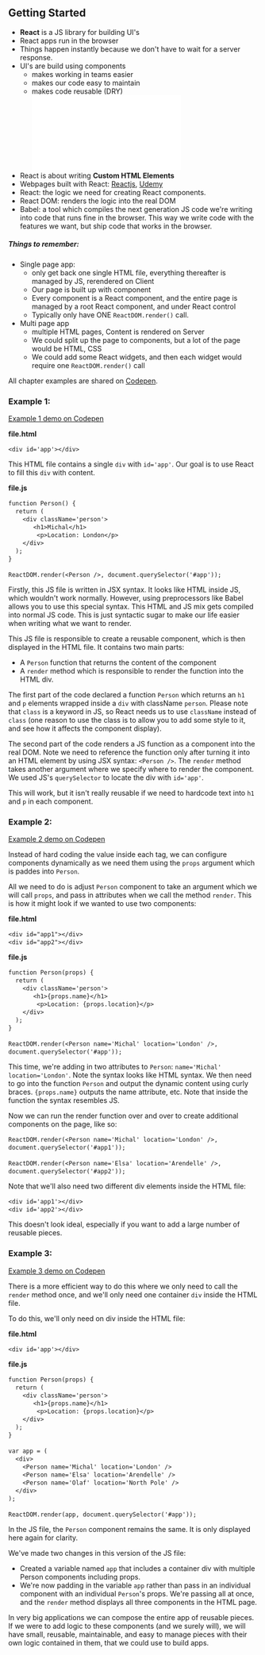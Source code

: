 ## Getting Started

- **React** is a JS library for building UI's
- React apps run in the browser 
- Things happen instantly because we don't have to wait for a server response. 
- UI's are build using components
	- makes working in teams easier
	- makes our code easy to maintain
	- makes code reusable (DRY)
![alt text](img/getting-started-components.pdf "Any webpage could be split into components")
- React is about writing **Custom HTML Elements**
- Webpages built with React: [Reactjs](https://reactjs.org/), [Udemy](https://www.udemy.com/)
- React: the logic we need for creating React components. 
- React DOM: renders the logic into the real DOM
- Babel: a tool which compiles the next generation JS code we're writing into code that runs fine in the browser. This way we write code with the features we want, but ship code that works in the browser.

##### Things to remember: 

- Single page app: 
	- only get back one single HTML file, everything thereafter is managed by JS, rerendered on Client
	- Our page is built up with component
	- Every component is a React component, and the entire page is managed by a root React component, and under React control
	- Typically only have ONE `ReactDOM.render()` call.
- Multi page app
	- multiple HTML pages, Content is rendered on Server
	- We could split up the page to components, but a lot of the page would be HTML, CSS
	- We could add some React widgets, and then each widget would require one `ReactDOM.render()` call 

All chapter examples are shared on [Codepen](https://codepen.io/collection/DdvzKK/).

### Example 1: 

[Example 1 demo on Codepen](https://codepen.io/hakabuk/pen/oyOQqW)

**file.html**

```
<div id='app'></div>
```

This HTML file contains a single `div` with `id='app'`. Our goal is to use React to fill this `div` with content. 

**file.js**

```
function Person() {
  return (
    <div className='person'>
       <h1>Michal</h1>
        <p>Location: London</p>    
    </div>
  );
}

ReactDOM.render(<Person />, document.querySelector('#app'));
```

Firstly, this JS file is written in JSX syntax. It looks like HTML inside JS, which wouldn't work normally. However, using preprocessors like Babel allows you to use this special syntax. This HTML and JS mix gets compiled into normal JS code. This is just syntactic sugar to make our life easier when writing what we want to render. 

This JS file is responsible to create a reusable component, which is then displayed in the HTML file. It contains two main parts:

- A `Person` function that returns the content of the component
- A `render` method which is responsible to render the function into the HTML div. 

The first part of the code declared a function `Person` which returns an `h1` and `p` elements wrapped inside a `div` with className `person`. Please note that `class` is a keyword in JS, so React needs us to use `className` instead of `class` (one reason to use the class is to allow you to add some style to it, and see how it affects the component display).

The second part of the code renders a JS function as a component into the real DOM. Note we need to reference the function only after turning it into an HTML element by using JSX syntax: `<Person />`. The `render` method takes another argument where we specify where to render the component. We used JS's `querySelector` to locate the div with `id='app'`.

This will work, but it isn't really reusable if we need to hardcode text into `h1` and `p` in each component. 

### Example 2: 

[Example 2 demo on Codepen](https://codepen.io/hakabuk/pen/BVEGEM)

Instead of hard coding the value inside each tag, we can configure components dynamically as we need them using the `props` argument which is paddes into `Person`. 

All we need to do is adjust `Person` component to take an argument which we will call `props`, and pass in attributes when we call the method `render`. This is how it might look if we wanted to use two components:

**file.html**

```
<div id="app1"></div>
<div id="app2"></div>

```
**file.js**

```
function Person(props) {
  return (
    <div className='person'>
       <h1>{props.name}</h1>
        <p>Location: {props.location}</p>    
    </div>
  );
}

ReactDOM.render(<Person name='Michal' location='London' />, document.querySelector('#app'));
```

This time, we're adding in two attributes to `Person`: `name='Michal' location='London'`. Note the syntax looks like HTML syntax. We then need to go into the function `Person` and output the dynamic content using curly braces. `{props.name}` outputs the name attribute, etc. Note that inside the function the syntax resembles JS. 

Now we can run the render function over and over to create additional components on the page, like so: 

```
ReactDOM.render(<Person name='Michal' location='London' />, document.querySelector('#app1'));

ReactDOM.render(<Person name='Elsa' location='Arendelle' />, document.querySelector('#app2'));

```

Note that we'll also need two different div elements inside the HTML file: 

```
<div id='app1'></div>
<div id='app2'></div>
```

This doesn't look ideal, especially if you want to add a large number of reusable pieces. 

### Example 3: 

[Example 3 demo on Codepen](https://codepen.io/hakabuk/pen/RJOEwB)

There is a more efficient way to do this where we only need to call the `render` method once, and we'll only need one container `div` inside the HTML file. 

To do this, we'll only need on div inside the HTML file:

**file.html**

```
<div id='app'></div>
```

**file.js**

```
function Person(props) {
  return (
    <div className='person'>
       <h1>{props.name}</h1>
        <p>Location: {props.location}</p>    
    </div>
  );
}

var app = (
  <div>
    <Person name='Michal' location='London' />
    <Person name='Elsa' location='Arendelle' />
    <Person name='Olaf' location='North Pole' />
  </div>
);

ReactDOM.render(app, document.querySelector('#app'));
```

In the JS file, the `Person` component remains the same. It is only displayed here again for clarity.

We've made two changes in this version of the JS file: 

- Created a variable named `app` that includes a container div with multiple Person components including props.
- We're now padding in the variable `app` rather than pass in an individual component with an individual `Person`'s props. We're passing all at once, and the `render` method displays all three components in the HTML page.

In very big applications we can compose the entire app of reusable pieces. If we were to add logic to these components (and we surely will), we will have small, reusable, maintainable, and easy to manage pieces with their own logic contained in them, that we could use to build apps. 
